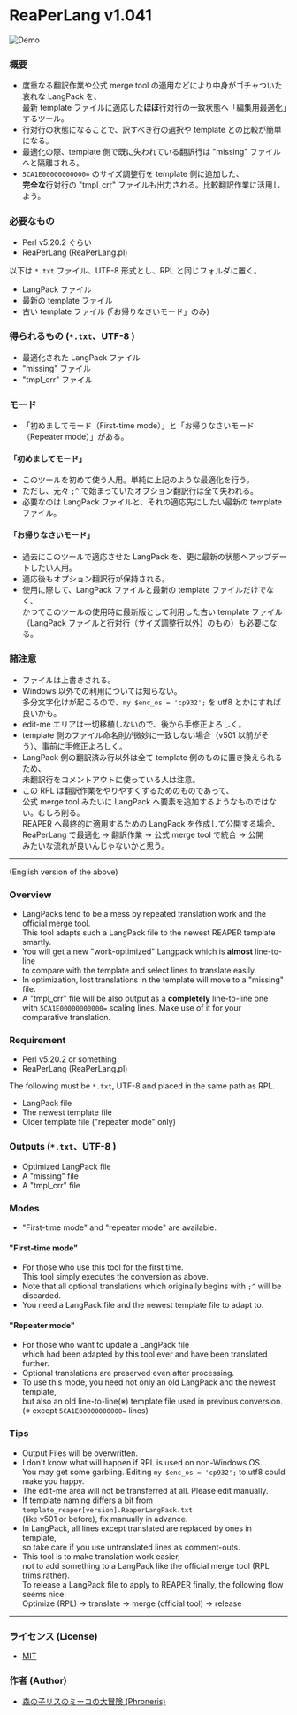 
ReaPerLang v1.041
====

![Demo](https://github.com/Phroneris/ReaperJPN-Phroneris/blob/master/tool/demo.gif)


### 概要

+ 度重なる翻訳作業や公式 merge tool の適用などにより中身がゴチャついた哀れな LangPack を、  
  最新 template ファイルに適応した**ほぼ**行対行の一致状態へ「編集用最適化」するツール。
+ 行対行の状態になることで、訳すべき行の選択や template との比較が簡単になる。
+ 最適化の際、template 側で既に失われている翻訳行は "missing" ファイルへと隔離される。
+ `5CA1E00000000000=` のサイズ調整行を template 側に追加した、  
  **完全な**行対行の "tmpl_crr" ファイルも出力される。比較翻訳作業に活用しよう。


### 必要なもの

+ Perl v5.20.2 ぐらい
+ ReaPerLang (ReaPerLang.pl)

以下は `*.txt` ファイル、UTF-8 形式とし、RPL と同じフォルダに置く。
+ LangPack ファイル
+ 最新の template ファイル
+ 古い template ファイル (「お帰りなさいモード」のみ)


### 得られるもの (`*.txt`、UTF-8 )

+ 最適化された LangPack ファイル
+ "missing" ファイル
+ "tmpl_crr" ファイル


### モード

+ 「初めましてモード（First-time mode）」と「お帰りなさいモード（Repeater mode）」がある。

#### 「初めましてモード」
+ このツールを初めて使う人用。単純に上記のような最適化を行う。
+ ただし、元々 `;^` で始まっていたオプション翻訳行は全て失われる。
+ 必要なのは LangPack ファイルと、それの適応先にしたい最新の template ファイル。

#### 「お帰りなさいモード」
+ 過去にこのツールで適応させた LangPack を、更に最新の状態へアップデートしたい人用。
+ 適応後もオプション翻訳行が保持される。  
+ 使用に際して、LangPack ファイルと最新の template ファイルだけでなく、  
  かつてこのツールの使用時に最新版として利用した古い template ファイル  
  （LangPack ファイルと行対行（サイズ調整行以外）のもの）も必要になる。


### 諸注意

+ ファイルは上書きされる。
+ Windows 以外での利用については知らない。  
  多分文字化けが起こるので、`my $enc_os = 'cp932';` を utf8 とかにすれば良いかも。
+ edit-me エリアは一切移植しないので、後から手修正よろしく。
+ template 側のファイル命名則が微妙に一致しない場合（v501 以前がそう）、事前に手修正よろしく。
+ LangPack 側の翻訳済み行以外は全て template 側のものに置き換えられるため、  
  未翻訳行をコメントアウトに使っている人は注意。
+ この RPL は翻訳作業をやりやすくするためのものであって、  
  公式 merge tool みたいに LangPack へ要素を追加するようなものではない。むしろ削る。  
  REAPER へ最終的に適用するための LangPack を作成して公開する場合、  
  ReaPerLang で最適化 → 翻訳作業 → 公式 merge tool で統合 → 公開  
  みたいな流れが良いんじゃないかと思う。


----

(English version of the above)  


### Overview

+ LangPacks tend to be a mess by repeated translation work and the official merge tool.  
  This tool adapts such a LangPack file to the newest REAPER template smartly.
+ You will get a new "work-optimized" Langpack which is **almost** line-to-line  
  to compare with the template and select lines to translate easily.  
+ In optimization, lost translations in the template will move to a "missing" file.
+ A "tmpl_crr" file will be also output as a **completely** line-to-line one  
  with `5CA1E00000000000=` scaling lines. Make use of it for your comparative translation.


### Requirement

+ Perl v5.20.2 or something
+ ReaPerLang (ReaPerLang.pl)

The following must be `*.txt`, UTF-8 and placed in the same path as RPL.
+ LangPack file
+ The newest template file
+ Older template file ("repeater mode" only)


### Outputs (`*.txt`、UTF-8 )

+ Optimized LangPack file
+ A "missing" file
+ A "tmpl_crr" file


### Modes

+ "First-time mode" and "repeater mode" are available.

#### "First-time mode"
+ For those who use this tool for the first time.  
  This tool simply executes the conversion as above.
+ Note that all optional translations which originally begins with `;^` will be discarded.
+ You need a LangPack file and the newest template file to adapt to.

#### "Repeater mode"
+ For those who want to update a LangPack file  
  which had been adapted by this tool ever and have been translated further.
+ Optional translations are preserved even after processing.
+ To use this mode, you need not only an old LangPack and the newest template,  
  but also an old line-to-line(※) template file used in previous conversion.  
  (※ except `5CA1E00000000000=` lines)


### Tips

+ Output Files will be overwritten.
+ I don't know what will happen if RPL is used on non-Windows OS...  
  You may get some garbling. Editing `my $enc_os = 'cp932';` to utf8 could make you happy.
+ The edit-me area will not be transferred at all. Please edit manually.
+ If template naming differs a bit from `template_reaper[version].ReaperLangPack.txt`  
  (like v501 or before), fix manually in advance.
+ In LangPack, all lines except translated are replaced by ones in template,  
  so take care if you use untranslated lines as comment-outs.
+ This tool is to make translation work easier,  
  not to add something to a LangPack like the official merge tool (RPL trims rather).  
  To release a LangPack file to apply to REAPER finally, the following flow seems nice:  
  Optimize (RPL) -> translate -> merge (official tool) -> release


----


### ライセンス (License)

+ [MIT](http://b4b4r07.mit-license.org)


### 作者 (Author)

+ [森の子リスのミーコの大冒険 (Phroneris)](https://twitter.com/Phroneris)



